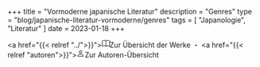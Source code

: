 +++
title = "Vormoderne japanische Literatur"
description = "Genres"
type = "blog/japanische-literatur-vormoderne/genres"
tags = [
    "Japanologie",
    "Literatur"
]
date = 2023-01-18
+++

<a href="{{< relref "../">}}"><svg xmlns="http://www.w3.org/2000/svg" width="16" height="16" fill="currentColor" class="bi bi-book" viewBox="0 0 16 16">
  <path d="M1 2.828c.885-.37 2.154-.769 3.388-.893 1.33-.134 2.458.063 3.112.752v9.746c-.935-.53-2.12-.603-3.213-.493-1.18.12-2.37.461-3.287.811V2.828zm7.5-.141c.654-.689 1.782-.886 3.112-.752 1.234.124 2.503.523 3.388.893v9.923c-.918-.35-2.107-.692-3.287-.81-1.094-.111-2.278-.039-3.213.492V2.687zM8 1.783C7.015.936 5.587.81 4.287.94c-1.514.153-3.042.672-3.994 1.105A.5.5 0 0 0 0 2.5v11a.5.5 0 0 0 .707.455c.882-.4 2.303-.881 3.68-1.02 1.409-.142 2.59.087 3.223.877a.5.5 0 0 0 .78 0c.633-.79 1.814-1.019 3.222-.877 1.378.139 2.8.62 3.681 1.02A.5.5 0 0 0 16 13.5v-11a.5.5 0 0 0-.293-.455c-.952-.433-2.48-.952-3.994-1.105C10.413.809 8.985.936 8 1.783z"/>
</svg>Zur Übersicht der Werke</a> ・ <a href="{{< relref "autoren">}}"><svg xmlns="http://www.w3.org/2000/svg" width="16" height="16" fill="currentColor" class="bi bi-person" viewBox="0 0 16 16">
  <path d="M8 8a3 3 0 1 0 0-6 3 3 0 0 0 0 6Zm2-3a2 2 0 1 1-4 0 2 2 0 0 1 4 0Zm4 8c0 1-1 1-1 1H3s-1 0-1-1 1-4 6-4 6 3 6 4Zm-1-.004c-.001-.246-.154-.986-.832-1.664C11.516 10.68 10.289 10 8 10c-2.29 0-3.516.68-4.168 1.332-.678.678-.83 1.418-.832 1.664h10Z"/>
</svg>Zur Autoren-Übersicht</a> 
